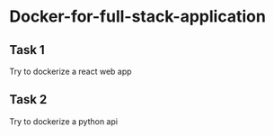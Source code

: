 # Docker-for-full-stack-application

## Task 1

Try to dockerize a react web app

## Task 2

Try to dockerize a python api